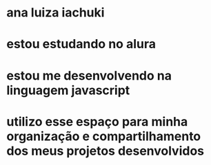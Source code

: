 # ana luiza iachuki
# estou estudando no alura
# estou me desenvolvendo na linguagem javascript
# utilizo esse espaço para minha organização e compartilhamento dos meus projetos desenvolvidos 
#

